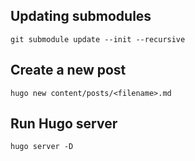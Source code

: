## Updating submodules ##

`git submodule update --init --recursive`

## Create a new post ##

`hugo new content/posts/<filename>.md`

## Run Hugo server ##

`hugo server -D`
